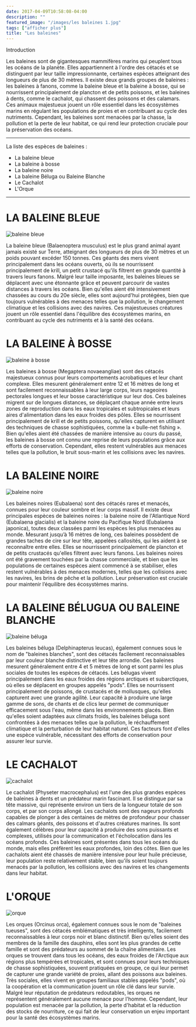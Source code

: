 ```yaml
---
date: 2017-04-09T10:58:08-04:00
description: ""
featured_image: "/images/les baleines 1.jpg"
tags: ["afficher plus"]
title: "Les baleines"
---
```


Introduction

Les baleines sont de gigantesques mammifères marins qui peuplent tous les océans de la planète. Elles appartiennent à l'ordre des cétacés et se distinguent par leur taille impressionnante, certaines espèces atteignant des longueurs de plus de 30 mètres. Il existe deux grands groupes de baleines : les baleines à fanons, comme la baleine bleue et la baleine à bosse, qui se nourrissent principalement de plancton et de petits poissons, et les baleines à dents, comme le cachalot, qui chassent des poissons et des calamars. Ces animaux majestueux jouent un rôle essentiel dans les écosystèmes marins en régulant les populations de proies et en contribuant au cycle des nutriments. Cependant, les baleines sont menacées par la chasse, la pollution et la perte de leur habitat, ce qui rend leur protection cruciale pour la préservation des océans.

_______________________________________________________

La liste des espèces de baleines : 
- La baleine bleue 
- La baleine à bosse
- La baleine noire
- La baleine Béluga ou Baleine Blanche
- Le Cachalot
- L'Orque
_______________________________________________________

# LA BALEINE BLEUE

![baleine bleue](/les_animaux_marins/images/Saut-dune-baleine-bleue-1024x683.jpg)

La baleine bleue (Balaenoptera musculus) est le plus grand animal ayant jamais existé sur Terre, atteignant des longueurs de plus de 30 mètres et un poids pouvant excéder 150 tonnes. Ces géants des mers vivent principalement dans les océans ouverts, où ils se nourrissent principalement de krill, un petit crustacé qu'ils filtrent en grande quantité à travers leurs fanons. Malgré leur taille imposante, les baleines bleues se déplacent avec une étonnante grâce et peuvent parcourir de vastes distances à travers les océans. Bien qu'elles aient été intensivement chassées au cours du 20e siècle, elles sont aujourd'hui protégées, bien que toujours vulnérables à des menaces telles que la pollution, le changement climatique et les collisions avec des navires. Ces majestueuses créatures jouent un rôle essentiel dans l'équilibre des écosystèmes marins, en contribuant au cycle des nutriments et à la santé des océans.

# LA BALEINE À BOSSE

![baleine à bosse](/les_animaux_marins/images/baleine-a-bosse-megaptere.jpg)

Les baleines à bosse (Megaptera novaeangliae) sont des cétacés majestueux connus pour leurs comportements acrobatiques et leur chant complexe. Elles mesurent généralement entre 12 et 16 mètres de long et sont facilement reconnaissables à leur large corps, leurs nageoires pectorales longues et leur bosse caractéristique sur leur dos. Ces baleines migrent sur de longues distances, se déplaçant chaque année entre leurs zones de reproduction dans les eaux tropicales et subtropicales et leurs aires d'alimentation dans les eaux froides des pôles. Elles se nourrissent principalement de krill et de petits poissons, qu'elles capturent en utilisant des techniques de chasse sophistiquées, comme la « bulle-net fishing ». Bien qu'elles aient été chassées de manière intensive au cours du passé, les baleines à bosse ont connu une reprise de leurs populations grâce aux efforts de conservation. Cependant, elles restent vulnérables aux menaces telles que la pollution, le bruit sous-marin et les collisions avec les navires.

# LA BALEINE NOIRE

![baleine noire](/les_animaux_marins/images/baby-north-atlantic-right-whale-1920x1368.jpg)

Les baleines noires (Eubalaena) sont des cétacés rares et menacés, connues pour leur couleur sombre et leur corps massif. Il existe deux principales espèces de baleines noires : la baleine noire de l'Atlantique Nord (Eubalaena glacialis) et la baleine noire du Pacifique Nord (Eubalaena japonica), toutes deux classées parmi les espèces les plus menacées au monde. Mesurant jusqu’à 16 mètres de long, ces baleines possèdent de grandes taches de cire sur leur tête, appelées callosités, qui les aident à se reconnaître entre elles. Elles se nourrissent principalement de plancton et de petits crustacés qu'elles filtrent avec leurs fanons. Les baleines noires ont été gravement touchées par la chasse commerciale, et bien que les populations de certaines espèces aient commencé à se stabiliser, elles restent vulnérables à des menaces modernes, telles que les collisions avec les navires, les brins de pêche et la pollution. Leur préservation est cruciale pour maintenir l’équilibre des écosystèmes marins.

# LA BALEINE BÉLUGUA OU BALEINE BLANCHE

![baleine béluga](/les_animaux_marins/images/unnamed.jpg)

Les baleines béluga (Delphinapterus leucas), également connues sous le nom de "baleines blanches", sont des cétacés facilement reconnaissables par leur couleur blanche distinctive et leur tête arrondie. Ces baleines mesurent généralement entre 4 et 5 mètres de long et sont parmi les plus sociales de toutes les espèces de cétacés. Les bélugas vivent principalement dans les eaux froides des régions arctiques et subarctiques, où elles se déplacent en groupes appelés "pods". Elles se nourrissent principalement de poissons, de crustacés et de mollusques, qu'elles capturent avec une grande agilité. Leur capacité à produire une large gamme de sons, de chants et de clics leur permet de communiquer efficacement sous l'eau, même dans les environnements glacés. Bien qu'elles soient adaptées aux climats froids, les baleines béluga sont confrontées à des menaces telles que la pollution, le réchauffement climatique et la perturbation de leur habitat naturel. Ces facteurs font d'elles une espèce vulnérable, nécessitant des efforts de conservation pour assurer leur survie.

# LE CACHALOT

![cachalot](/les_animaux_marins/images/ellen_cuylaerts_sperm_whale_1.jpg)

Le cachalot (Physeter macrocephalus) est l'une des plus grandes espèces de baleines à dents et un prédateur marin fascinant. Il se distingue par sa tête massive, qui représente environ un tiers de la longueur totale de son corps, et par son corps allongé. Les cachalots sont des nageurs profonds capables de plonger à des centaines de mètres de profondeur pour chasser des calmars géants, des poissons et d'autres créatures marines. Ils sont également célèbres pour leur capacité à produire des sons puissants et complexes, utilisés pour la communication et l'écholocation dans les océans profonds. Ces baleines sont présentes dans tous les océans du monde, mais elles préfèrent les eaux profondes, loin des côtes. Bien que les cachalots aient été chassés de manière intensive pour leur huile précieuse, leur population reste relativement stable, bien qu'ils soient toujours menacés par la pollution, les collisions avec des navires et les changements dans leur habitat.

# L'ORQUE

![orque](/les_animaux_marins/images/Wapiti_Orque.jpg)

Les orques (Orcinus orca), également connues sous le nom de "baleines tueuses", sont des cétacés emblématiques et très intelligents, facilement reconnaissables à leur corps noir et blanc distinctif. Bien qu'elles soient des membres de la famille des dauphins, elles sont les plus grandes de cette famille et sont des prédateurs au sommet de la chaîne alimentaire. Les orques se trouvent dans tous les océans, des eaux froides de l'Arctique aux régions plus tempérées et tropicales, et sont connues pour leurs techniques de chasse sophistiquées, souvent pratiquées en groupe, ce qui leur permet de capturer une grande variété de proies, allant des poissons aux baleines. Très sociales, elles vivent en groupes familiaux stables appelés "pods", où la coopération et la communication jouent un rôle clé dans leur survie. Malgré leur réputation de prédateurs redoutables, les orques ne représentent généralement aucune menace pour l'homme. Cependant, leur population est menacée par la pollution, la perte d'habitat et la réduction des stocks de nourriture, ce qui fait de leur conservation un enjeu important pour la santé des écosystèmes marins.
